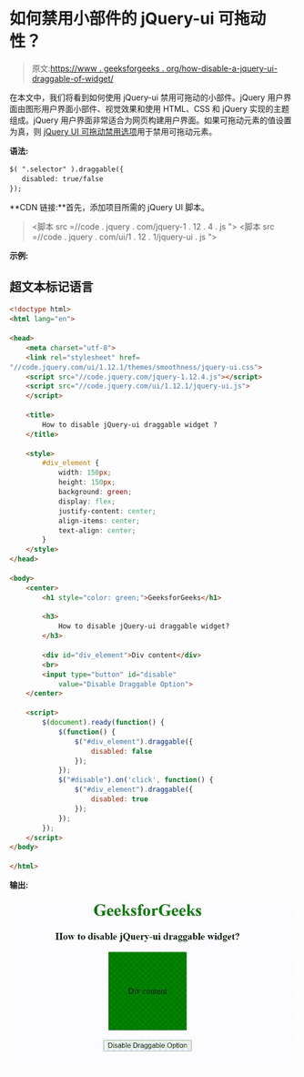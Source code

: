 # 如何禁用小部件的 jQuery-ui 可拖动性？

> 原文:[https://www . geeksforgeeks . org/how-disable-a-jquery-ui-draggable-of-widget/](https://www.geeksforgeeks.org/how-to-disable-a-jquery-ui-draggable-of-widget/)

在本文中，我们将看到如何使用 jQuery-ui 禁用可拖动的小部件。jQuery 用户界面由图形用户界面小部件、视觉效果和使用 HTML、CSS 和 jQuery 实现的主题组成。jQuery 用户界面非常适合为网页构建用户界面。如果可拖动元素的值设置为真，则 [jQuery UI 可拖动禁用选项](https://www.geeksforgeeks.org/jquery-ui-draggable-disabled-option/)用于禁用可拖动元素。

**语法:**

```html
$( ".selector" ).draggable({
   disabled: true/false
});
```

**CDN 链接:**首先，添加项目所需的 jQuery UI 脚本。

> <link rel="”stylesheet”" href="”//code.jquery.com/ui/1.12.1/themes/smoothness/jquery-ui.css”">
> <脚本 src =//code . jquery . com/jquery-1 . 12 . 4 . js "></脚本>
> <脚本 src =//code . jquery . com/ui/1 . 12 . 1/jquery-ui . js "></脚本>

**示例:**

## 超文本标记语言

```html
<!doctype html>
<html lang="en">

<head>
    <meta charset="utf-8">
    <link rel="stylesheet" href=
"//code.jquery.com/ui/1.12.1/themes/smoothness/jquery-ui.css">
    <script src="//code.jquery.com/jquery-1.12.4.js"></script>
    <script src="//code.jquery.com/ui/1.12.1/jquery-ui.js">
    </script>

    <title>
        How to disable jQuery-ui draggable widget ?
    </title>

    <style>
        #div_element {
            width: 150px;
            height: 150px;
            background: green;
            display: flex;
            justify-content: center;
            align-items: center;
            text-align: center;
        }
    </style>
</head>

<body>
    <center>
        <h1 style="color: green;">GeeksforGeeks</h1>

        <h3>
            How to disable jQuery-ui draggable widget?
        </h3>

        <div id="div_element">Div content</div>
        <br>
        <input type="button" id="disable" 
            value="Disable Draggable Option">
    </center>

    <script>
        $(document).ready(function() {
            $(function() {
                $("#div_element").draggable({
                    disabled: false
                });
            });
            $("#disable").on('click', function() {
                $("#div_element").draggable({
                    disabled: true
                });
            });
        });
    </script>
</body>

</html>
```

**输出:**

![](img/73d91b3c874e82b4ebfa16676c7a8ab5.png)